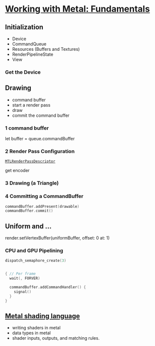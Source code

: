 
# [Working with Metal: Fundamentals](https://developer.apple.com/videos/play/wwdc2014/604/)



## Initialization

* Device
* CommandQueue
* Resources (Buffers and Textures)
* RenderPipelineState
* View

### Get the Device


## Drawing

* command buffer
* start a render pass
* draw
* commit the command buffer

### 1 command buffer

let buffer = queue.commandBuffer

### 2 Render Pass Configuration

[`MTLRenderPassDescriptor`](https://developer.apple.com/documentation/metal/mtlrenderpassdescriptor)

get encoder

### 3 Drawing (a Triangle)


### 4 Committing a CommandBuffer

```swift
commandBuffer.addPresent(drawable)
commandBuffer.commit()
```


## Uniform and ...


render.setVertexBuffer(uniformBuffer, offset: 0 at: 1)

### CPU and GPU Pipelining

```swift
dispatch_semaphore_create(3)


{ // Per frame
  wait(, FORVER)

  commandBuffer.addCommandHandler() {
    signal()
  }
}
```


## [Metal shading language](604.2-metal-shading-language.md)

* writing shaders in metal
* data types in metal
* shader inputs, outputs, and matching rules.

